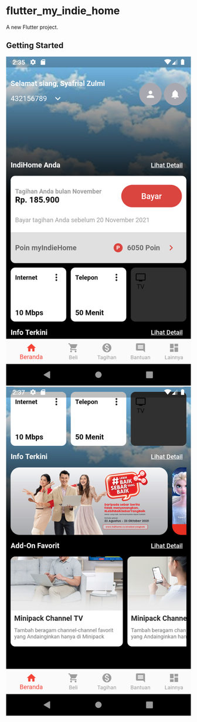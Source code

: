 # flutter_my_indie_home

A new Flutter project.

## Getting Started

![MyIndieHome](/assets/images/ss_myindiehome_top.png)
![MyIndieHome](/assets/images/ss_myindiehome_bottom.png)